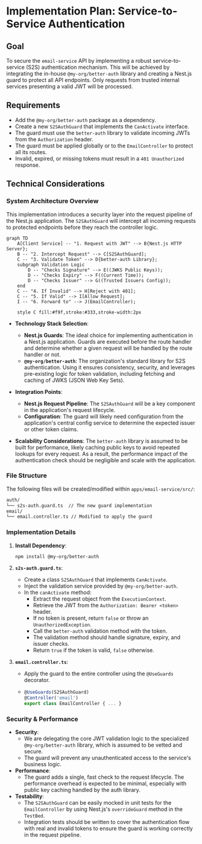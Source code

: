 # Implementation Plan: Service-to-Service Authentication

## Goal

To secure the `email-service` API by implementing a robust service-to-service (S2S) authentication mechanism. This will be achieved by integrating the in-house `@my-org/better-auth` library and creating a Nest.js guard to protect all API endpoints. Only requests from trusted internal services presenting a valid JWT will be processed.

## Requirements

- Add the `@my-org/better-auth` package as a dependency.
- Create a new `S2SAuthGuard` that implements the `CanActivate` interface.
- The guard must use the `better-auth` library to validate incoming JWTs from the `Authorization` header.
- The guard must be applied globally or to the `EmailController` to protect all its routes.
- Invalid, expired, or missing tokens must result in a `401 Unauthorized` response.

## Technical Considerations

### System Architecture Overview

This implementation introduces a security layer into the request pipeline of the Nest.js application. The `S2SAuthGuard` will intercept all incoming requests to protected endpoints before they reach the controller logic.

```mermaid
graph TD
    A[Client Service] -- "1. Request with JWT" --> B{Nest.js HTTP Server};
    B -- "2. Intercept Request" --> C[S2SAuthGuard];
    C -- "3. Validate Token" --> D{better-auth Library};
    subgraph Validation Logic
        D -- "Checks Signature" --> E((JWKS Public Keys));
        D -- "Checks Expiry" --> F((Current Time));
        D -- "Checks Issuer" --> G((Trusted Issuers Config));
    end
    C -- "4. If Invalid" --> H[Reject with 401];
    C -- "5. If Valid" --> I[Allow Request];
    I -- "6. Forward to" --> J(EmailController);

    style C fill:#f9f,stroke:#333,stroke-width:2px
```

- **Technology Stack Selection**:
  - **Nest.js Guards**: The ideal choice for implementing authentication in a Nest.js application. Guards are executed before the route handler and determine whether a given request will be handled by the route handler or not.
  - **`@my-org/better-auth`**: The organization's standard library for S2S authentication. Using it ensures consistency, security, and leverages pre-existing logic for token validation, including fetching and caching of JWKS (JSON Web Key Sets).

- **Integration Points**:
  - **Nest.js Request Pipeline**: The `S2SAuthGuard` will be a key component in the application's request lifecycle.
  - **Configuration**: The guard will likely need configuration from the application's central config service to determine the expected issuer or other token claims.

- **Scalability Considerations**: The `better-auth` library is assumed to be built for performance, likely caching public keys to avoid repeated lookups for every request. As a result, the performance impact of the authentication check should be negligible and scale with the application.

### File Structure

The following files will be created/modified within `apps/email-service/src/`:

```sh
auth/
└── s2s-auth.guard.ts  // The new guard implementation
email/
└── email.controller.ts // Modified to apply the guard
```

### Implementation Details

1. **Install Dependency**:

   ```sh
   npm install @my-org/better-auth
   ```

2. **`s2s-auth.guard.ts`**:
   - Create a class `S2SAuthGuard` that implements `CanActivate`.
   - Inject the validation service provided by `@my-org/better-auth`.
   - In the `canActivate` method:
     - Extract the request object from the `ExecutionContext`.
     - Retrieve the JWT from the `Authorization: Bearer <token>` header.
     - If no token is present, return `false` or throw an `UnauthorizedException`.
     - Call the `better-auth` validation method with the token.
     - The validation method should handle signature, expiry, and issuer checks.
     - Return `true` if the token is valid, `false` otherwise.

3. **`email.controller.ts`**:
   - Apply the guard to the entire controller using the `@UseGuards` decorator.

   - ```typescript
     @UseGuards(S2SAuthGuard)
     @Controller('email')
     export class EmailController { ... }
     ```

### Security & Performance

- **Security**:
  - We are delegating the core JWT validation logic to the specialized `@my-org/better-auth` library, which is assumed to be vetted and secure.
  - The guard will prevent any unauthenticated access to the service's business logic.
- **Performance**:
  - The guard adds a single, fast check to the request lifecycle. The performance overhead is expected to be minimal, especially with public key caching handled by the auth library.
- **Testability**:
  - The `S2SAuthGuard` can be easily mocked in unit tests for the `EmailController` by using Nest.js's `overrideGuard` method in the `TestBed`.
  - Integration tests should be written to cover the authentication flow with real and invalid tokens to ensure the guard is working correctly in the request pipeline.
